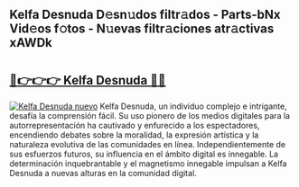 ## Kelfa Desnuda D𝚎sn𝚞dos filtr𝚊dos - Parts-bNx Vid𝚎os f𝚘tos - N𝚞evas filtr𝚊ciones atr𝚊ctivas xAWDk

# <h2><a href="http://mbapch.tromn.icu/?c=Kelfa+Desnuda">🔗👉👉👉 Kelfa Desnuda 🔗🔗</a></h2>

[![Kelfa Desnuda nuevo](https://i.imgur.com/pEAQMta.gif)](http://mbapch.tromn.icu/?c=Kelfa+Desnuda)
Kelfa Desnuda, un individuo complejo e intrigante, desafía la comprensión fácil. Su uso pionero de los medios digitales para la autorrepresentación ha cautivado y enfurecido a los espectadores, encendiendo debates sobre la moralidad, la expresión artística y la naturaleza evolutiva de las comunidades en línea. Independientemente de sus esfuerzos futuros, su influencia en el ámbito digital es innegable. La determinación inquebrantable y el magnetismo innegable impulsan a Kelfa Desnuda a nuevas alturas en la comunidad digital.
